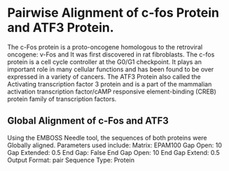 # Pairwise Alignment of c-fos Protein and ATF3 Protein.
The c-Fos protein is a proto-oncogene homologous to the retroviral oncogene: v-Fos and It was first discovered in rat fibroblasts.
The c-fos protein is a cell cycle controller at the G0/G1 checkpoint. 
It plays an important role in many cellular functions and has been found to be over expressed in a variety of cancers.
The ATF3 Protein also called the Activating transcription factor 3 protein and is a part of the mammalian activation transcription factor/cAMP responsive element-binding (CREB) protein family of transcription factors.

## Global Alignment of c-Fos and ATF3
Using the EMBOSS Needle tool, the sequences of both proteins were Globally aligned.
Parameters used include: 
Matrix: EPAM100
Gap Open: 10
Gap Extended: 0.5
End Gap: False
End Gap Open: 10
End Gap Extend: 0.5
Output Format: pair
Sequence Type: Protein
